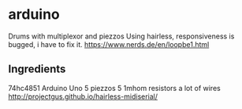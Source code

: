 # arduino
Drums with multiplexor and piezzos
Using hairless, responsiveness is bugged, i have to fix it.
https://www.nerds.de/en/loopbe1.html

Ingredients
--------------
74hc4851
Arduino Uno
5 piezzos
5 1mhom resistors
a lot of wires
http://projectgus.github.io/hairless-midiserial/

